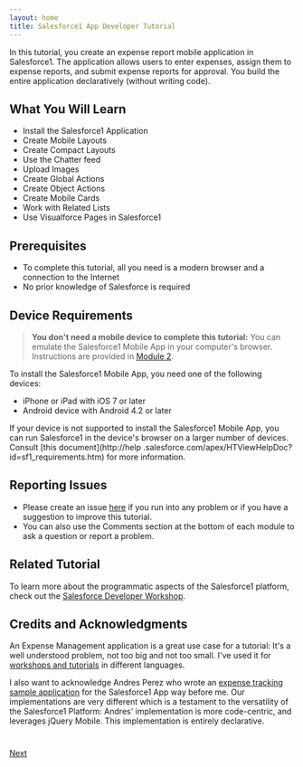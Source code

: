 ```yaml
---
layout: home
title: Salesforce1 App Developer Tutorial
---
```

In this tutorial, you create an expense report mobile application in Salesforce1. The application allows users to enter
 expenses, assign them to expense reports, and submit expense reports for approval. You build the entire application declaratively (without writing code). 

## What You Will Learn

- Install the Salesforce1 Application
- Create Mobile Layouts
- Create Compact Layouts
- Use the Chatter feed 
- Upload Images
- Create Global Actions
- Create Object Actions
- Create Mobile Cards
- Work with Related Lists
- Use Visualforce Pages in Salesforce1


## Prerequisites

- To complete this tutorial, all you need is a modern browser and a connection to the Internet
- No prior knowledge of Salesforce is required


## Device Requirements

> **You don't need a mobile device to complete this tutorial:** You can emulate the Salesforce1 Mobile App in your 
computer's browser. Instructions are provided in [Module 2](install-salesforce1-app.html).

To install the Salesforce1 Mobile App, you need one of the following devices:

- iPhone or iPad with iOS 7 or later
- Android device with Android 4.2 or later 

If your device is not supported to install the Salesforce1 Mobile App, you can run Salesforce1 in
 the device's browser on a larger number of devices. Consult [this document](http://help
.salesforce.com/apex/HTViewHelpDoc?id=sf1_requirements.htm) for more information. 


## Reporting Issues

- Please create an issue [here](https://github.com/ccoenraets/salesforce1-app-tutorial/issues) if you run 
into any problem or if you have a suggestion to improve this tutorial.
- You can also use the Comments section at the bottom of each module to ask a question or report a problem.

## Related Tutorial

To learn more about the programmatic aspects of the Salesforce1 platform, check out the [Salesforce Developer Workshop](http://ccoenraets.github.io/salesforce-developer-workshop/).

## Credits and Acknowledgments

An Expense Management application is a great use case for a tutorial: It's a well understood problem, not too
 big and not too small. I've used it for [workshops and tutorials](http://devgirl.org/files/MAX_LAB_2011/Building%20an%20Enterprise%20App%20for%20Android%20Tablets%20in%2090%20Minutes-MAX2011-FINAL.pdf) in different languages.  

I also want to acknowledge Andres Perez who wrote an [expense tracking sample application](http://www.eltoro.it/apex/ArticleViewer?id=a07A000000T3GOpIAN) for the Salesforce1 App way before me. Our implementations are very 
different which is a testament to the versatility of the Salesforce1 Platform: Andres' implementation is more 
code-centric, and 
leverages jQuery Mobile. This implementation is entirely declarative.


<div class="row" style="margin-top:40px;">
<div class="col-sm-12">
<a href="developer-edition.html" class="btn btn-default pull-right">Next <i class="glyphicon 
glyphicon-chevron-right"></i></a>
</div>
</div>
